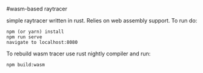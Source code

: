 #wasm-based raytracer

simple raytracer written in rust. Relies on web assembly support. To run do:
````
npm (or yarn) install
npm run serve
navigate to localhost:8080
````

To rebuild wasm tracer use rust nightly compiler and run:
````
npm build:wasm
````